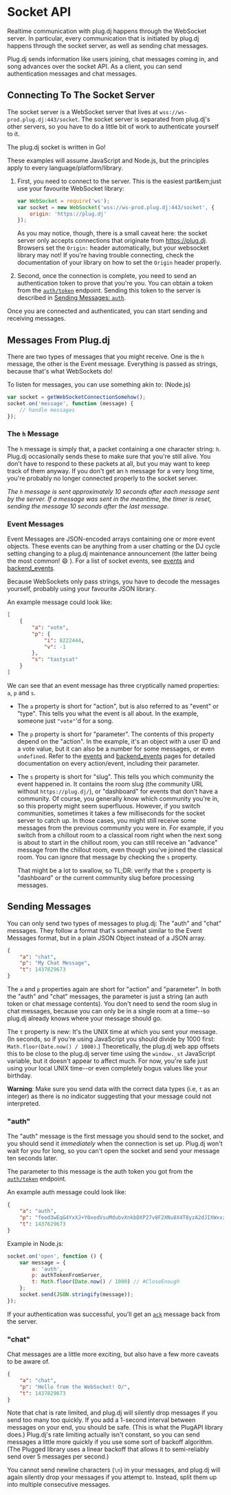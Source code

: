 # Socket API

Realtime communication with plug.dj happens through the WebSocket server. In particular, every communication that is
initiated by plug.dj happens through the socket server, as well as sending chat messages.

Plug.dj sends information like users joining, chat messages coming in, and song advances over the socket API. As a
client, you can send authentication messages and chat messages.

## Connecting To The Socket Server

The socket server is a WebSocket server that lives at `wss://ws-prod.plug.dj:443/socket`. The socket server is separated
from plug.dj's other servers, so you have to do a little bit of work to authenticate yourself to it.

The plug.dj socket is written in Go!

These examples will assume JavaScript and Node.js, but the principles apply to every language/platform/library.

 1. First, you need to connect to the server. This is the easiest part&em;just use your favourite WebSocket library:
    ```js
    var WebSocket = require('ws');
    var socket = new WebSocket('wss://ws-prod.plug.dj:443/socket', {
        origin: 'https://plug.dj'
    });
    ```
    As you may notice, though, there is a small caveat here: the socket server only accepts connections that originate
    from https://plug.dj. Browsers set the `Origin:` header automatically, but your websocket library may not! If you're
    having trouble connecting, check the documentation of your library on how to set the `Origin` header properly.

 1. Second, once the connection is complete, you need to send an authentication token to prove that you're you. You can
    obtain a token from the [`auth/token`](./endpoints/auth_token.md) endpoint. Sending this token to the server is
    described in [Sending Messages: `auth`](#auth).

Once you are connected and authenticated, you can start sending and receiving messages.

## Messages From Plug.dj

There are two types of messages that you might receive. One is the `h` message, the other is the Event message.
Everything is passed as strings, because that's what WebSockets do!

To listen for messages, you can use something akin to: (Node.js)

```js
var socket = getWebSocketConnectionSomehow();
socket.on('message', function (message) {
    // handle messages
});
```

### The `h` Message

The `h` message is simply that, a packet containing a one character string: `h`. Plug.dj occasionally sends these to make
sure that you're still alive. You don't have to respond to these packets at all, but you may want to keep track of them
anyway. If you don't get an `h` message for a very long time, you're probably no longer connected properly to the socket
server.

*The `h` message is sent approximately 10 seconds after each message sent by the server. If a message was sent in the meantime, the timer is reset, sending the message 10 seconds after the last message.*

### Event Messages

Event Messages are JSON-encoded arrays containing one or more event objects. These events can be anything from a user
chatting or the DJ cycle setting changing to a plug.dj maintenance announcement (the latter being the most common!
:smile: ). For a list of socket events, see [events](./events) and [backend_events](./events/backend_events).

Because WebSockets only pass strings, you have to decode the messages yourself, probably using your favourite JSON
library.

An example message could look like:

```json
[
    {
        "a": "vote",
        "p": {
            "i": 8222444,
            "v": -1
        },
        "s": "tastycat"
    }
]
```

We can see that an event message has three cryptically named properties: `a`, `p` and `s`.

 * The `a` property is short for "action", but is also referred to as "event" or "type". This tells you what the event
   is all about. In the example, someone just `"vote"`'d for a song.
 * The `p` property is short for "parameter". The contents of this property depend on the "action". In the example, it's
   an object with a user ID and a vote value, but it can also be a number for some messages, or even `undefined`. Refer
   to the [events](./events) and [backend_events](./events/backend_events) pages for detailed documentation on every
   action/event, including their parameter.
 * The `s` property is short for "slug". This tells you which community the event happened in. It contains the room slug
   (the community URL without `https://plug.dj/`), or "dashboard" for events that don't have a community. Of course, you
   generally know which community you're in, so this property might seem superfluous. However, if you switch
   communities, sometimes it takes a few milliseconds for the socket server to catch up. In those cases, you might still
   receive some messages from the previous community you were in. For example, if you switch from a chillout room to a
   classical room right when the next song is about to start in the chillout room, you can still receive an "advance"
   message from the chillout room, even though you've joined the classical room. You can ignore that message by checking
   the `s` property.
   
   That might be a lot to swallow, so TL;DR: verify that the `s` property is "dashboard" or the current community slug
   before processing messages.

## Sending Messages

You can only send two types of messages to plug.dj: The "auth" and "chat" messages. They follow a format that's somewhat
similar to the Event Messages format, but in a plain JSON Object instead of a JSON array.

```json
{
    "a": "chat",
    "p": "My Chat Message",
    "t": 1437829673
}
```

The `a` and `p` properties again are short for "action" and "parameter". In both the "auth" and "chat" messages, the
parameter is just a string (an auth token or chat message contents). You don't need to send the room slug in chat
messages, because you can only be in a single room at a time--so plug.dj already knows where your message should go.

The `t` property is new: It's the UNIX time at which you sent your message. (In seconds, so if you're using JavaScript
you should divide by 1000 first: `Math.floor(Date.now() / 1000)`.) Theoretically, the plug.dj web app offsets this to be
close to the plug.dj server time using the `window._st` JavaScript variable, but it doesn't appear to affect much. For
now, you're safe just using your local UNIX time--or even completely bogus values like your birthday.

**Warning**: Make sure you send data with the correct data types (i.e, `t` as an integer) as there is no indicator suggesting that your message could not interpreted.

### "auth"

The "auth" message is the first message you should send to the socket, and you should send it _immediately_ when the
connection is set up. Plug.dj won't wait for you for long, so you can't open the socket and send your message ten
seconds later.

The parameter to this message is the auth token you got from the [`auth/token`](./endpoints/auth_token.md) endpoint.

An example auth message could look like:

```json
{
    "a": "auth",
    "p": "feod3wEqG4YxXJ+Y0xedVsuMdubvXnkbDXP27v8F2XNu8X4T8yzA2dJIXWxxzGKyLZSBpK0xVydaIh71cZ9TaUTtS6SzK89ZqU9UbuxY0TkPnFEyg9gReOISup4xBDvPDLjE+qJt2rV9qSK+TLvw8wsBqn1j6pDggE5arOZzUzRK",
    "t": 1437829673
}
```

Example in Node.js:

```js
socket.on('open', function () {
    var message = {
        a: 'auth',
        p: authTokenFromServer,
        t: Math.floor(Date.now() / 1000) // #CloseEnough
    };
    socket.send(JSON.stringify(message));
});
```

If your authentication was successful, you'll get an [`ack`](./events/backend_events/ack.md) message back from the
server.

### "chat"

Chat messages are a little more exciting, but also have a few more caveats to be aware of.

```json
{
    "a": "chat",
    "p": "Hello from the WebSocket! O/",
    "t": 1437829673
}
```

Note that chat is rate limited, and plug.dj will silently drop messages if you send too many too quickly. If you add a
1-second interval between messages on your end, you should be safe. (This is what the PlugAPI library does.) Plug.dj's
rate limiting actually isn't constant, so you can send messages a little more quickly if you use some sort of backoff
algorithm. (The Plugged library uses a linear backoff that allows it to semi-reliably send over 5 messages per second.)

You cannot send newline characters (`\n`) in your messages, and plug.dj will again silently drop your messages if you
attempt to. Instead, split them up into multiple consecutive messages.
